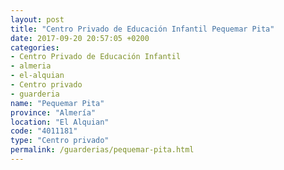 ```yaml
---
layout: post
title: "Centro Privado de Educación Infantil Pequemar Pita"
date: 2017-09-20 20:57:05 +0200
categories:
- Centro Privado de Educación Infantil
- almeria
- el-alquian
- Centro privado
- guarderia
name: "Pequemar Pita"
province: "Almería"
location: "El Alquian"
code: "4011181"
type: "Centro privado"
permalink: /guarderias/pequemar-pita.html
---
```

